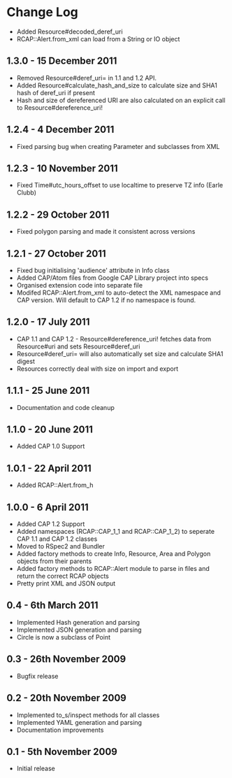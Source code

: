 Change Log
==========

* Added Resource#decoded_deref_uri
* RCAP::Alert.from_xml can load from a String or IO object

## 1.3.0 - 15 December 2011

* Removed Resource#deref_uri= in 1.1 and 1.2 API. 
* Added Resource#calculate_hash_and_size to calculate size and SHA1 hash of deref_uri if present
* Hash and size of dereferenced URI are also calculated on an explicit call to Resource#dereference_uri!

## 1.2.4 - 4 December 2011

* Fixed parsing bug when creating Parameter and subclasses from XML

## 1.2.3 - 10 November 2011

* Fixed Time#utc_hours_offset to use localtime to preserve TZ info (Earle Clubb)

## 1.2.2 - 29 October 2011

* Fixed polygon parsing and made it consistent across versions

## 1.2.1 - 27 October 2011

* Fixed bug initialising 'audience' attribute in Info class 
* Added CAP/Atom files from Google CAP Library project into specs 
* Organised extension code into separate file
* Modifed RCAP::Alert.from_xml to auto-detect the XML namespace and CAP version. Will default to CAP 1.2 if no namespace is found.

## 1.2.0 - 17 July 2011

* CAP 1.1 and CAP 1.2 - Resource#dereference_uri! fetches data from Resource#uri and sets Resource#deref_uri 
* Resource#deref_uri= will also automatically set size and calculate SHA1 digest
* Resources correctly deal with size on import and export

## 1.1.1 - 25 June 2011

* Documentation and code cleanup 

## 1.1.0 - 20 June 2011

* Added CAP 1.0 Support

## 1.0.1 - 22 April 2011

* Added RCAP::Alert.from_h

## 1.0.0 - 6 April 2011

* Added CAP 1.2 Support
* Added namespaces (RCAP::CAP_1_1 and RCAP::CAP_1_2) to seperate CAP 1.1 and CAP 1.2 classes
* Moved to RSpec2 and Bundler
* Added factory methods to create Info, Resource, Area and Polygon objects from their parents 
* Added factory methods to RCAP::Alert module to parse in files and return the correct RCAP objects
* Pretty print XML and JSON output

## 0.4 - 6th March 2011

* Implemented Hash generation and parsing
* Implemented JSON generation and parsing
* Circle is now a subclass of Point

## 0.3 - 26th November 2009

* Bugfix release

## 0.2 - 20th November 2009

* Implemented to_s/inspect methods for all classes
* Implemented YAML generation and parsing
* Documentation improvements

## 0.1 - 5th November 2009

* Initial release                                                                                                                                                                                               
